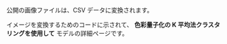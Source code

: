 公開の画像ファイルは、CSV データに変換されます。<p></p>イメージを変換するためのコードに示されて、 <strong>色彩量子化の K 平均法クラスタ リングを使用して</strong> モデルの詳細ページです。




